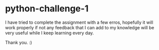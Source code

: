 # python-challenge-1

I have tried to complete the assignment with a few erros, hopefully it will work properly if not any feedback that I can add to my knowledge will be very useful while I keep learning every day.

Thank you. :)
